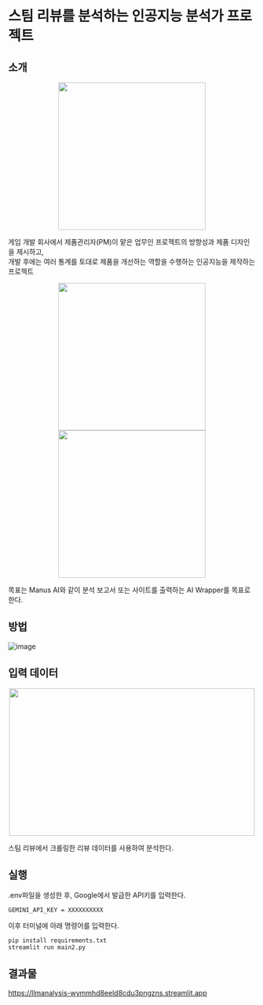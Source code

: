 # 스팀 리뷰를 분석하는 인공지능 분석가 프로젝트
## 소개
<p align="center">
  <img src="https://github.com/user-attachments/assets/37330965-e349-4b68-a900-479ca090cb4a" width="300" height="300"/> 
</p>

게임 개발 회사에서 제품관리자(PM)이 맡은 업무인 프로젝트의 방향성과 제품 디자인을 제시하고,    
개발 후에는 여러 통계를 토대로 제품을 개선하는 역할을 수행하는 인공지능을 제작하는 프로젝트
<p align="center">
  <img src=https://github.com/user-attachments/assets/2748c5cb-0694-47a1-81c2-d1b5ec01f513 width="300" height="300"/> <img src=https://github.com/user-attachments/assets/9285d1f7-cead-4683-8814-f003ec3f1849 width="300" height="300"/>
</p>

목표는 Manus AI와 같이 분석 보고서 또는 사이트를 출력하는 AI Wrapper를 목표로 한다.
## 방법
![image](https://github.com/user-attachments/assets/d81227c0-8bd9-459f-93af-bcd41820a27e)

## 입력 데이터
<p align="center">
  <img src="https://github.com/user-attachments/assets/cae01325-17fc-44e7-a490-c8804a5b870f" width="500" height="300"/> 
</p>

스팀 리뷰에서 크롤링한 리뷰 데이터를 사용하여 분석한다.

##  실행
.env파일을 생성한 후, Google에서 발급한 API키를 입력한다.

```
GEMINI_API_KEY = XXXXXXXXXX
```

이후 터미널에 아래 명령어를 입력한다.

```
pip install requirements.txt
streamlit run main2.py
```

## 결과물
https://llmanalysis-wymmhd8eeld8cdu3pngzns.streamlit.app
